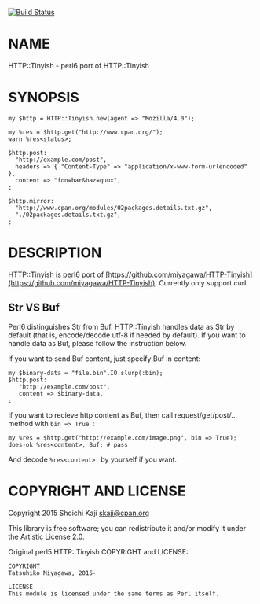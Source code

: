 [![Build Status](https://travis-ci.org/shoichikaji/perl6-HTTP-Tinyish.svg?branch=master)](https://travis-ci.org/shoichikaji/perl6-HTTP-Tinyish)

NAME
====

HTTP::Tinyish - perl6 port of HTTP::Tinyish

SYNOPSIS
========

    my $http = HTTP::Tinyish.new(agent => "Mozilla/4.0");

    my %res = $http.get("http://www.cpan.org/");
    warn %res<status>;

    $http.post:
      "http://example.com/post",
      headers => { "Content-Type" => "application/x-www-form-urlencoded" },
      content => "foo=bar&baz=quux",
    ;

    $http.mirror:
      "http://www.cpan.org/modules/02packages.details.txt.gz",
      "./02packages.details.txt.gz",
    ;

DESCRIPTION
===========

HTTP::Tinyish is perl6 port of [https://github.com/miyagawa/HTTP-Tinyish](https://github.com/miyagawa/HTTP-Tinyish). Currently only support curl.

Str VS Buf
----------

Perl6 distinguishes Str from Buf. HTTP::Tinyish handles data as Str by default (that is, encode/decode utf-8 if needed by default). If you want to handle data as Buf, please follow the instruction below.

If you want to send Buf content, just specify Buf in content:

    my $binary-data = "file.bin".IO.slurp(:bin);
    $http.post:
       "http://example.com/post",
       content => $binary-data,
    ;

If you want to recieve http content as Buf, then call request/get/post/... method with `bin => True `:

    my %res = $http.get("http://example.com/image.png", bin => True);
    does-ok %res<content>, Buf; # pass

And decode `%res<content> ` by yourself if you want.

COPYRIGHT AND LICENSE
=====================

Copyright 2015 Shoichi Kaji <skaji@cpan.org>

This library is free software; you can redistribute it and/or modify it under the Artistic License 2.0.

Original perl5 HTTP::Tinyish COPYRIGHT and LICENSE:

    COPYRIGHT
    Tatsuhiko Miyagawa, 2015-

    LICENSE
    This module is licensed under the same terms as Perl itself.
